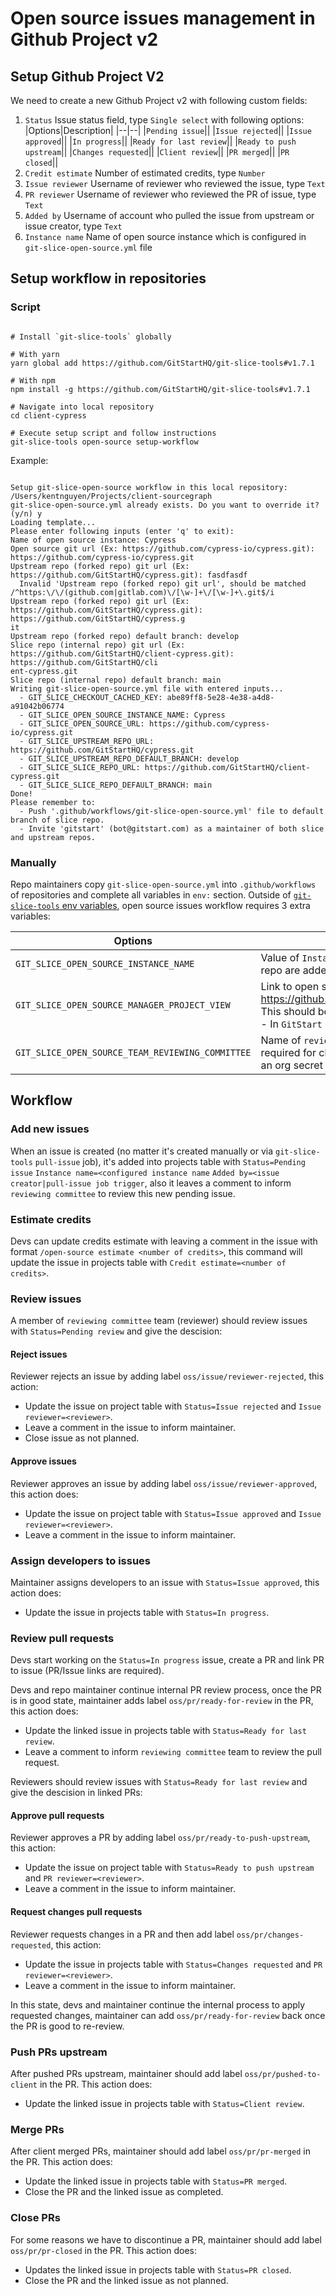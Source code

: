 # Open source issues management in Github Project v2

## Setup Github Project V2

We need to create a new Github Project v2 with following custom fields:

1. `Status`
   Issue status field, type `Single select` with following options:
   |Options|Description|
   |--|--|
   |`Pending issue`||
   |`Issue rejected`||
   |`Issue approved`||
   |`In progress`||
   |`Ready for last review`||
   |`Ready to push upstream`||
   |`Changes requested`||
   |`Client review`||
   |`PR merged`||
   |`PR closed`||
1. `Credit estimate`
   Number of estimated credits, type `Number`
1. `Issue reviewer`
   Username of reviewer who reviewed the issue, type `Text`
1. `PR reviewer`
   Username of reviewer who reviewed the PR of issue, type `Text`
1. `Added by`
   Username of account who pulled the issue from upstream or issue creator, type `Text`
1. `Instance name`
   Name of open source instance which is configured in `git-slice-open-source.yml` file

## Setup workflow in repositories

### Script

```shell

# Install `git-slice-tools` globally

# With yarn
yarn global add https://github.com/GitStartHQ/git-slice-tools#v1.7.1

# With npm
npm install -g https://github.com/GitStartHQ/git-slice-tools#v1.7.1

# Navigate into local repository
cd client-cypress

# Execute setup script and follow instructions
git-slice-tools open-source setup-workflow

```

Example:

```shell

Setup git-slice-open-source workflow in this local repository: /Users/kentnguyen/Projects/client-sourcegraph
git-slice-open-source.yml already exists. Do you want to override it? (y/n) y
Loading template...
Please enter following inputs (enter 'q' to exit):
Name of open source instance: Cypress
Open source git url (Ex: https://github.com/cypress-io/cypress.git): https://github.com/cypress-io/cypress.git
Upstream repo (forked repo) git url (Ex: https://github.com/GitStartHQ/cypress.git): fasdfasdf
  Invalid 'Upstream repo (forked repo) git url', should be matched /^https:\/\/(github.com|gitlab.com)\/[\w-]+\/[\w-]+\.git$/i
Upstream repo (forked repo) git url (Ex: https://github.com/GitStartHQ/cypress.git): https://github.com/GitStartHQ/cypress.g
it
Upstream repo (forked repo) default branch: develop
Slice repo (internal repo) git url (Ex: https://github.com/GitStartHQ/client-cypress.git): https://github.com/GitStartHQ/cli
ent-cypress.git
Slice repo (internal repo) default branch: main
Writing git-slice-open-source.yml file with entered inputs...
  - GIT_SLICE_CHECKOUT_CACHED_KEY: abe89ff8-5e28-4e38-a4d8-a91042b06774
  - GIT_SLICE_OPEN_SOURCE_INSTANCE_NAME: Cypress
  - GIT_SLICE_OPEN_SOURCE_URL: https://github.com/cypress-io/cypress.git
  - GIT_SLICE_UPSTREAM_REPO_URL: https://github.com/GitStartHQ/cypress.git
  - GIT_SLICE_UPSTREAM_REPO_DEFAULT_BRANCH: develop
  - GIT_SLICE_SLICE_REPO_URL: https://github.com/GitStartHQ/client-cypress.git
  - GIT_SLICE_SLICE_REPO_DEFAULT_BRANCH: main
Done!
Please remember to:
  - Push '.github/workflows/git-slice-open-source.yml' file to default branch of slice repo.
  - Invite 'gitstart' (bot@gitstart.com) as a maintainer of both slice and upstream repos.

```

### Manually

Repo maintainers copy `git-slice-open-source.yml` into `.github/workflows` of repositories and complete all variables in `env:` section. Outside of [`git-slice-tools` env variables](../README.md#environment-variables), open source issues workflow requires 3 extra variables:

| Options                                          | Description                                                                                                                                                                             |
| ------------------------------------------------ | --------------------------------------------------------------------------------------------------------------------------------------------------------------------------------------- |
| `GIT_SLICE_OPEN_SOURCE_INSTANCE_NAME`            | Value of `Instance name` field when issues from this repo are added into project                                                                                                        |
| `GIT_SLICE_OPEN_SOURCE_MANAGER_PROJECT_VIEW`     | Link to open source project. Ex: https://github.com/orgs/GitStartHQ/projects/5/views/1. This should be the same for all open source instances - In `GitStart` uses an org secret for it |
| `GIT_SLICE_OPEN_SOURCE_TEAM_REVIEWING_COMMITTEE` | Name of `reviewing committee` Github team, it's required for checking permissions - In `GitStart` uses an org secret for it                                                             |

## Workflow

### Add new issues

When an issue is created (no matter it's created manually or via `git-slice-tools` `pull-issue` job), it's added into projects table with `Status=Pending issue` `Instance name=<configured instance name` `Added by=<issue creator|pull-issue job trigger`, also it leaves a comment to inform `reviewing committee` to review this new pending issue.

### Estimate credits

Devs can update credits estimate with leaving a comment in the issue with format `/open-source estimate <number of credits>`, this command will update the issue in projects table with `Credit estimate=<number of credits>`.

### Review issues

A member of `reviewing committee` team (reviewer) should review issues with `Status=Pending review` and give the descision:

#### Reject issues

Reviewer rejects an issue by adding label `oss/issue/reviewer-rejected`, this action:

- Update the issue on project table with `Status=Issue rejected` and `Issue reviewer=<reviewer>`.
- Leave a comment in the issue to inform maintainer.
- Close issue as not planned.

#### Approve issues

Reviewer approves an issue by adding label `oss/issue/reviewer-approved`, this action does:

- Update the issue on project table with `Status=Issue approved` and `Issue reviewer=<reviewer>`.
- Leave a comment in the issue to inform maintainer.

### Assign developers to issues

Maintainer assigns developers to an issue with `Status=Issue approved`, this action does:

- Update the issue in projects table with `Status=In progress`.

### Review pull requests

Devs start working on the `Status=In progress` issue, create a PR and link PR to issue (PR/Issue links are required).

Devs and repo maintainer continue internal PR review process, once the PR is in good state, maintainer adds label `oss/pr/ready-for-review` in the PR, this action does:

- Update the linked issue in projects table with `Status=Ready for last review`.
- Leave a comment to inform `reviewing committee` team to review the pull request.

Reviewers should review issues with `Status=Ready for last review` and give the descision in linked PRs:

#### Approve pull requests

Reviewer approves a PR by adding label `oss/pr/ready-to-push-upstream`, this action:

- Update the issue on project table with `Status=Ready to push upstream` and `PR reviewer=<reviewer>`.
- Leave a comment in the issue to inform maintainer.

#### Request changes pull requests

Reviewer requests changes in a PR and then add label `oss/pr/changes-requested`, this action:

- Update the issue in projects table with `Status=Changes requested` and `PR reviewer=<reviewer>`.
- Leave a comment in the issue to inform maintainer.

In this state, devs and maintainer continue the internal process to apply requested changes, maintainer can add `oss/pr/ready-for-review` back once the PR is good to re-review.

### Push PRs upstream

After pushed PRs upstream, maintainer should add label `oss/pr/pushed-to-client` in the PR. This action does:

- Update the linked issue in projects table with `Status=Client review`.

### Merge PRs

After client merged PRs, maintainer should add label `oss/pr/pr-merged` in the PR. This action does:

- Update the linked issue in projects table with `Status=PR merged`.
- Close the PR and the linked issue as completed.

### Close PRs

For some reasons we have to discontinue a PR, maintainer should add label `oss/pr/pr-closed` in the PR. This action does:

- Updates the linked issue in projects table with `Status=PR closed`.
- Close the PR and the linked issue as not planned.
